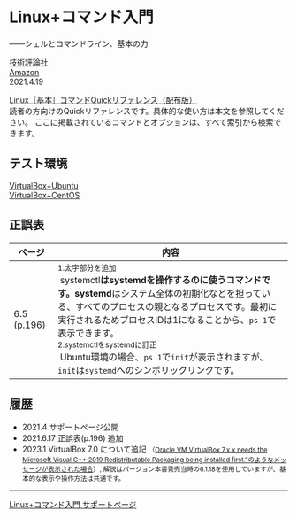 # Linux+コマンド入門
——シェルとコマンドライン、基本の力

[技術評論社](https://gihyo.jp/book/2021/978-4-297-12024-5)<br/>
[Amazon](https://www.amazon.co.jp/dp/4297120240/)  
2021.4.19

[Linux［基本］コマンドQuickリファレンス（配布版）](https://gihyo.jp/assets/pdf/book/2021/978-4-297-12024-5/LinuxCmdQuickReference.pdf)<br/>
読者の方向けのQuickリファレンスです。具体的な使い方は本文を参照してください。
ここに掲載されているコマンドとオプションは、すべて索引から検索できます。

## テスト環境

[VirtualBox+Ubuntu](howto/install-ubuntu.md)<br/>
[VirtualBox+CentOS](howto/install-centos.md)

## 正誤表

|ページ|内容|
|-|-|
|6.5 (p.196)|<small>1.太字部分を追加</small><br>&nbsp;systemctl**はsystemdを操作するのに使うコマンドです。systemd**はシステム全体の初期化などを担っている、すべてのプロセスの親となるプロセスです。最初に実行されるためプロセスIDは1になることから、`ps 1`で表示できます。<br><small>2.systemctlをsystemdに訂正</small><br>&nbsp;Ubuntu環境の場合、`ps 1`で`init`が表示されますが、`init`は`systemd`へのシンボリックリンクです。<br>|

## 履歴

- 2021.4 サポートページ公開
- 2021.6.17 正誤表(p.196) 追加
- 2023.1 VirtualBox 7.0 について追記 <small>（[Oracle VM VirtualBox 7.x.x needs the Microsoft Visual C++ 2019 Redistributable Packaging being installed first.”のようなメッセージが表示された場合](howto/install-vcpp.md)）, 解説はバージョン本書発売当時の6.1.18を使用していますが、基本的な表示や操作方法は共通です。</small>

----
[Linux+コマンド入門 サポートページ](https://nisim-m.github.io/linuxcmdbook/)
